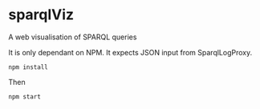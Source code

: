 # sparqlViz

A web visualisation of SPARQL queries


It is only dependant on NPM. It expects JSON input from SparqlLogProxy.

`npm install`

Then 

`npm start`